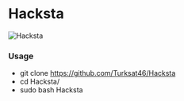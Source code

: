 # Hacksta

![Hacksta](https://user-images.githubusercontent.com/53977560/93612498-dc6e8b00-f9cf-11ea-9aac-364e29014197.jpeg)

### Usage
- git clone https://github.com/Turksat46/Hacksta
- cd Hacksta/
- sudo bash Hacksta
